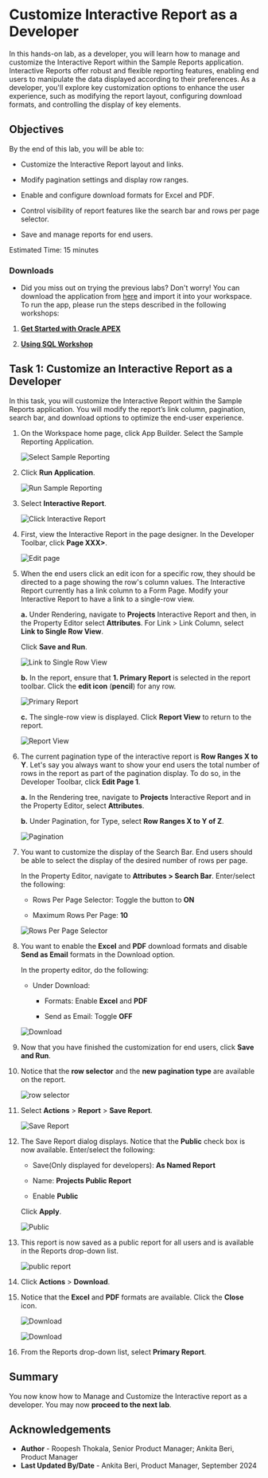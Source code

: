 # Customize Interactive Report as a Developer

In this hands-on lab, as a developer, you will learn how to manage and customize the Interactive Report within the Sample Reports application. Interactive Reports offer robust and flexible reporting features, enabling end users to manipulate the data displayed according to their preferences. As a developer, you'll explore key customization options to enhance the user experience, such as modifying the report layout, configuring download formats, and controlling the display of key elements.

## Objectives

By the end of this lab, you will be able to:

- Customize the Interactive Report layout and links.

- Modify pagination settings and display row ranges.

- Enable and configure download formats for Excel and PDF.

- Control visibility of report features like the search bar and rows per page selector.

- Save and manage reports for end users.

Estimated Time: 15 minutes

### Downloads

- Did you miss out on trying the previous labs? Don't worry! You can download the application from [here](https://c4u04.objectstorage.us-ashburn-1.oci.customer-oci.com/p/EcTjWk2IuZPZeNnD_fYMcgUhdNDIDA6rt9gaFj_WZMiL7VvxPBNMY60837hu5hga/n/c4u04/b/livelabsfiles/o/data-management-library-files/apex-23-2-object-storage-files/hol6-lab1.sql) and import it into your workspace. To run the app, please run the steps described in the following workshops:

1. **[Get Started with Oracle APEX](https://livelabs.oracle.com/pls/apex/r/dbpm/livelabs/run-workshop?p210_wid=3509)**

2. **[Using SQL Workshop](https://livelabs.oracle.com/pls/apex/r/dbpm/livelabs/run-workshop?p210_wid=3524)**

## Task 1: Customize an Interactive Report as a Developer

In this task, you will customize the Interactive Report within the Sample Reports application. You will modify the report’s link column, pagination, search bar, and download options to optimize the end-user experience.

1. On the Workspace home page, click App Builder. Select the Sample Reporting Application.

    ![Select Sample Reporting](images/sample-reporting.png " ")

2. Click **Run Application**.

    ![Run Sample Reporting](images/run-sample-reporting.png " ")

3. Select **Interactive Report**.

    ![Click Interactive Report](images/select-sample-reporting.png " ")

4. First, view the Interactive Report in the page designer. In the Developer Toolbar, click **Page XXX>**.

    ![Edit page](images/click-page1.png " ")

5. When the end users click an edit icon for a specific row, they should be directed to a page showing the row's column values. The Interactive Report currently has a link column to a Form Page. Modify your Interactive Report to have a link to a single-row view.

    **a.** Under Rendering, navigate to **Projects** Interactive Report and then, in the Property Editor select **Attributes**. For Link > Link Column, select **Link to Single Row View**.

    Click **Save and Run**.

    ![Link to Single Row View](images/change-srw.png " ")

    **b.** In the report, ensure that **1. Primary Report** is selected in the report toolbar. Click the **edit icon** (**pencil**) for any row.

    ![Primary Report](images/view-srw1.png " ")

    **c.** The single-row view is displayed. Click **Report View** to return to the report.

    ![Report View](images/view-srw2.png " ")

6. The current pagination type of the interactive report is **Row Ranges X to Y**. Let's say you always want to show your end users the total number of rows in the report as part of the pagination display. To do so, in the Developer Toolbar, click **Edit Page 1**.

    **a.** In the Rendering tree, navigate to **Projects** Interactive Report and in the Property Editor, select **Attributes**.

    **b.** Under Pagination, for Type, select **Row Ranges X to Y of Z**.

    ![Pagination](images/change-pagination.png " ")

7. You want to customize the display of the Search Bar. End users should be able to select the display of the desired number of rows per page.

    In the Property Editor, navigate to **Attributes > Search Bar**. Enter/select the following:

    - Rows Per Page Selector: Toggle the button to **ON**

    - Maximum Rows Per Page: **10**

    ![Rows Per Page Selector](images/enable-rpp.png " ")

8. You want to enable the **Excel** and **PDF** download formats and disable **Send as Email** formats in the Download option.

    In the property editor, do the following:

    - Under Download:

        - Formats: Enable **Excel** and **PDF**

        - Send as Email: Toggle **OFF**

    ![Download](images/disable-email1.png " ")

9. Now that you have finished the customization for end users, click **Save and Run**.

10. Notice that the **row selector** and the **new pagination type** are available on the report.

    ![row selector](images/run-ir13.png " ")

11. Select **Actions** > **Report** > **Save Report**.

    ![Save Report](images/save-report2.png " ")

12. The Save Report dialog displays. Notice that the **Public** check box is now available. Enter/select the following:

    - Save(Only displayed for developers): **As Named Report**

    - Name: **Projects Public Report**

    - Enable **Public**

    Click **Apply**.

    ![Public](images/save-report4.png " ")

13. This report is now saved as a public report for all users and is available in the Reports drop-down list.

    ![public report](images/view-public-report.png " ")

14. Click **Actions** > **Download**.

15. Notice that the **Excel** and **PDF** formats are available. Click the **Close** icon.

    ![Download](images/view-download1.png " ")

    ![Download](images/save-report5.png " ")

16. From the Reports drop-down list, select **Primary Report**.

## Summary

You now know how to Manage and Customize the Interactive report as a developer. You may now **proceed to the next lab**.

## Acknowledgements

- **Author** - Roopesh Thokala, Senior Product Manager; Ankita Beri, Product Manager
- **Last Updated By/Date** - Ankita Beri, Product Manager, September 2024
